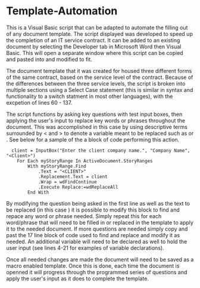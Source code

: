 # Template-Automation
  This is a Visual Basic script that can be adapted to automate the filling out of any document template. The script displayed was developed to speed up the completion of an IT service contract. It can be added to an existing document by selecting the Developer tab in Microsoft Word then Visual Basic. This will open a separate window where this script can be copied and pasted into and modified to fit.
  
  The document template that it was created for housed three different forms of the same contract, based on the service level of the contract. Because of the differences between the three service levels, the script is broken into multiple sections using a Select Case statement (this is similar in syntax and functionality to a switch statment in most other languages), with the excpetion of lines 60 - 137.
  
  The script functions by asking key questions with test input boxes, then applying the user's input to replace key words or phrases throughout the document. This was accomplished in this case by using descriptive terms surrounded by < and > to denote a variable meant to be replaced such as <DATE> or <CLIENT>. See below for a sample of the a block of code performing this action.
  
      client = InputBox("Enter the client company name.", "Company Name", "<Client>")
        For Each myStoryRange In ActiveDocument.StoryRanges
            With myStoryRange.Find
                .Text = "<CLIENT>"
                .Replacement.Text = client
                .Wrap = wdFindContinue
                .Execute Replace:=wdReplaceAll
            End With
            
 By modifying the question being asked in the first line as well as the text to be replaced (in this case <CLIENT>) it is possible to modify this block to find and repace any word or phrase needed. Simply repeat this for each word/phrase that will need to be filled in or replaced in the template to apply it to the needed document. If more questions are needed simply copy and past the 17 line block of code used to find and replace and modify it as needed. An additional variable will need to be declared as well to hold the user input (see lines 4-21 for examples of variable declarations).
 
 Once all needed changes are made the document will need to be saved as a macro enabled template. Once this is done, each time the document is openned it will progress through the programmed series of questions and apply the user's input as it does to complete the template.
